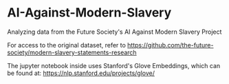 # AI-Against-Modern-Slavery
Analyzing data from the Future Society's AI Against Modern Slavery Project

For access to the original dataset, refer to https://github.com/the-future-society/modern-slavery-statements-research

The jupyter notebook inside uses Stanford's Glove Embeddings, which can be found at: https://nlp.stanford.edu/projects/glove/
